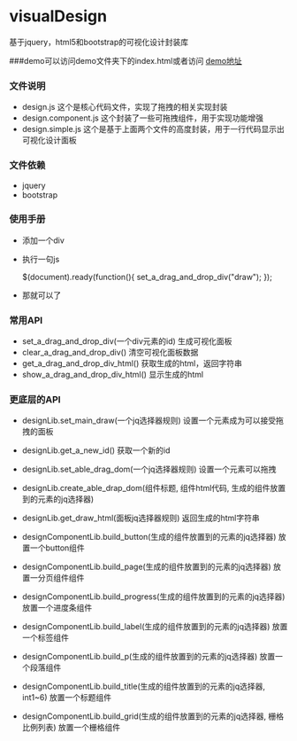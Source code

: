 # visualDesign
基于jquery，html5和bootstrap的可视化设计封装库

###demo可以访问demo文件夹下的index.html或者访问 <a href="http://htmlpreview.github.io/?https://github.com/yubang/visualDesign/blob/master/demo/index.html" target="_blank">demo地址</a>

### 文件说明

- design.js
    这个是核心代码文件，实现了拖拽的相关实现封装
- design.component.js
    这个封装了一些可拖拽组件，用于实现功能增强
- design.simple.js
    这个是基于上面两个文件的高度封装，用于一行代码显示出可视化设计面板


### 文件依赖

- jquery
- bootstrap


### 使用手册

- 添加一个div
    

    <div id="draw"></div>

    
    
- 执行一句js
      

    $(document).ready(function(){
       set_a_drag_and_drop_div("draw");
    });
    
    

- 那就可以了


### 常用API

- set_a_drag_and_drop_div(一个div元素的id) 生成可视化面板
- clear_a_drag_and_drop_div() 清空可视化面板数据
- get_a_drag_and_drop_div_html() 获取生成的html，返回字符串
- show_a_drag_and_drop_div_html() 显示生成的html


### 更底层的API


- designLib.set_main_draw(一个jq选择器规则) 设置一个元素成为可以接受拖拽的面板
- designLib.get_a_new_id() 获取一个新的id
- designLib.set_able_drag_dom(一个jq选择器规则) 设置一个元素可以拖拽
- designLib.create_able_drap_dom(组件标题, 组件html代码, 生成的组件放置到的元素的jq选择器)
- designLib.get_draw_html(面板jq选择器规则) 返回生成的html字符串

- designComponentLib.build_button(生成的组件放置到的元素的jq选择器) 放置一个button组件
- designComponentLib.build_page(生成的组件放置到的元素的jq选择器) 放置一分页组件组件
- designComponentLib.build_progress(生成的组件放置到的元素的jq选择器) 放置一个进度条组件
- designComponentLib.build_label(生成的组件放置到的元素的jq选择器) 放置一个标签组件
- designComponentLib.build_p(生成的组件放置到的元素的jq选择器) 放置一个段落组件
- designComponentLib.build_title(生成的组件放置到的元素的jq选择器, int1~6) 放置一个标题组件
- designComponentLib.build_grid(生成的组件放置到的元素的jq选择器, 栅格比例列表) 放置一个栅格组件
